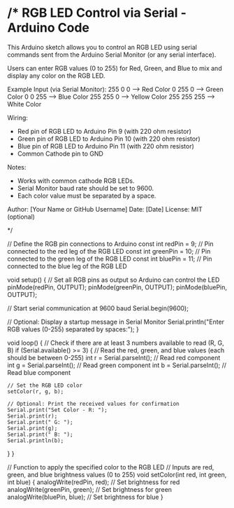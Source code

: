 /*
   RGB LED Control via Serial - Arduino Code
   ==========================================
   This Arduino sketch allows you to control an RGB LED using
   serial commands sent from the Arduino Serial Monitor (or any
   serial interface).

   Users can enter RGB values (0 to 255) for Red, Green, and Blue
   to mix and display any color on the RGB LED.

   Example Input (via Serial Monitor): 
   255 0 0   --> Red Color
   0 255 0   --> Green Color
   0 0 255   --> Blue Color
   255 255 0 --> Yellow Color
   255 255 255 --> White Color

   Wiring:
   - Red pin of RGB LED to Arduino Pin 9 (with 220 ohm resistor)
   - Green pin of RGB LED to Arduino Pin 10 (with 220 ohm resistor)
   - Blue pin of RGB LED to Arduino Pin 11 (with 220 ohm resistor)
   - Common Cathode pin to GND

   Notes:
   - Works with common cathode RGB LEDs.
   - Serial Monitor baud rate should be set to 9600.
   - Each color value must be separated by a space.

   Author: [Your Name or GitHub Username]
   Date: [Date]
   License: MIT (optional)

*/

// Define the RGB pin connections to Arduino
const int redPin = 9;      // Pin connected to the red leg of the RGB LED
const int greenPin = 10;   // Pin connected to the green leg of the RGB LED
const int bluePin = 11;    // Pin connected to the blue leg of the RGB LED

void setup() {
  // Set all RGB pins as output so Arduino can control the LED
  pinMode(redPin, OUTPUT);
  pinMode(greenPin, OUTPUT);
  pinMode(bluePin, OUTPUT);

  // Start serial communication at 9600 baud
  Serial.begin(9600);

  // Optional: Display a startup message in Serial Monitor
  Serial.println("Enter RGB values (0-255) separated by spaces:");
}

void loop() {
  // Check if there are at least 3 numbers available to read (R, G, B)
  if (Serial.available() >= 3) {
    // Read the red, green, and blue values (each should be between 0-255)
    int r = Serial.parseInt();  // Read red component
    int g = Serial.parseInt();  // Read green component
    int b = Serial.parseInt();  // Read blue component

    // Set the RGB LED color
    setColor(r, g, b);

    // Optional: Print the received values for confirmation
    Serial.print("Set Color - R: ");
    Serial.print(r);
    Serial.print(" G: ");
    Serial.print(g);
    Serial.print(" B: ");
    Serial.println(b);
  }
}

// Function to apply the specified color to the RGB LED
// Inputs are red, green, and blue brightness values (0 to 255)
void setColor(int red, int green, int blue) {
  analogWrite(redPin, red);      // Set brightness for red
  analogWrite(greenPin, green);  // Set brightness for green
  analogWrite(bluePin, blue);    // Set brightness for blue
}
